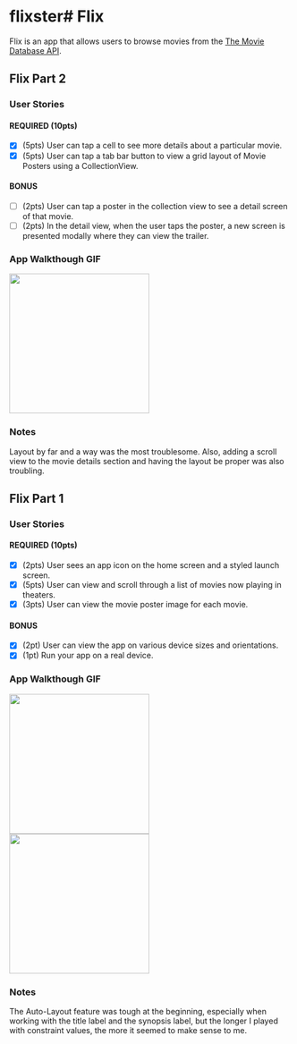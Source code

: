 # flixster# Flix

Flix is an app that allows users to browse movies from the [The Movie Database API](http://docs.themoviedb.apiary.io/#).

## Flix Part 2

### User Stories

#### REQUIRED (10pts)
- [X] (5pts) User can tap a cell to see more details about a particular movie.
- [X] (5pts) User can tap a tab bar button to view a grid layout of Movie Posters using a CollectionView.

#### BONUS
- [ ] (2pts) User can tap a poster in the collection view to see a detail screen of that movie.
- [ ] (2pts) In the detail view, when the user taps the poster, a new screen is presented modally where they can view the trailer.

### App Walkthough GIF

<img src="https://media.giphy.com/media/LndUtJAU3HzclRtbLZ/giphy.gif" width=250><br>

### Notes
Layout by far and a way was the most troublesome. Also, adding a scroll view to the movie details section and having the layout be proper was also troubling.

## Flix Part 1

### User Stories

#### REQUIRED (10pts)
- [x] (2pts) User sees an app icon on the home screen and a styled launch screen.
- [x] (5pts) User can view and scroll through a list of movies now playing in theaters.
- [x] (3pts) User can view the movie poster image for each movie.

#### BONUS
- [x] (2pt) User can view the app on various device sizes and orientations.
- [x] (1pt) Run your app on a real device.

### App Walkthough GIF

<img src="https://media.giphy.com/media/fSe1x6mS0ZDDdUy1UT/giphy.gif" width=250><br> 
<img src="https://media.giphy.com/media/YRo2FPJ6hOmRyHIEiz/giphy.gif" width=250><br>

### Notes
The Auto-Layout feature was tough at the beginning, especially when working with the title label and the synopsis label, but the longer I played with constraint values, the more it seemed to make sense to me.
